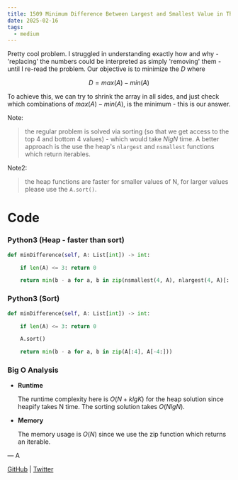 ```yaml
---
title: 1509 Minimum Difference Between Largest and Smallest Value in Three Moves
date: 2025-02-16
tags:
  - medium
---
```


Pretty cool problem. I struggled in understanding exactly how and why - 'replacing' the numbers could be interpreted as simply 'removing' them - until I re-read the problem. Our objective is to minimize the $D$ where

$$
D = max(A) - min(A)
$$

To achieve this, we can try to shrink the array in all sides, and just check which combinations of $max(A) - min(A)$, is the minimum - this is our answer.

Note:

> the regular problem is solved via sorting (so that we get access to the top 4 and bottom 4 values) - which would take $N lg N$ time. A better approach is the use the heap's `nlargest` and `nsmallest` functions which return iterables.

Note2:

> the heap functions are faster for smaller values of N, for larger values please use the `A.sort()`.

# Code

### Python3 (Heap - faster than sort)

```python
def minDifference(self, A: List[int]) -> int:

    if len(A) <= 3: return 0

    return min(b - a for a, b in zip(nsmallest(4, A), nlargest(4, A)[::-1]))
```

### Python3 (Sort)

```python
def minDifference(self, A: List[int]) -> int:

    if len(A) <= 3: return 0

    A.sort()

    return min(b - a for a, b in zip(A[:4], A[-4:]))
```

### Big O Analysis

- **Runtime**

  The runtime complexity here is $O(N + k lg K)$ for the heap solution since heapify takes N time. The sorting solution takes $O(N lg N)$.

- **Memory**

  The memory usage is $O(N)$ since we use the zip function which returns an iterable.

— A

[GitHub](https://github.com/athkdev) | [Twitter](https://twitter.com/athkdev)
